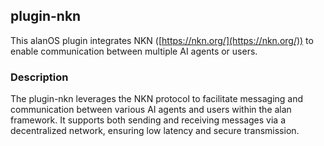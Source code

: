 ## plugin-nkn

This alanOS plugin integrates NKN ([https://nkn.org/](https://nkn.org/)) to enable communication between multiple AI agents or users.

### Description

The plugin-nkn leverages the NKN protocol to facilitate messaging and communication between various AI agents and users within the alan framework. It supports both sending and receiving messages via a decentralized network, ensuring low latency and secure transmission.
